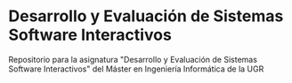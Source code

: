 # Desarrollo y Evaluación de Sistemas Software Interactivos
Repositorio para la asignatura "Desarrollo y Evaluación de Sistemas Software Interactivos" del Máster en Ingeniería Informática de la UGR
